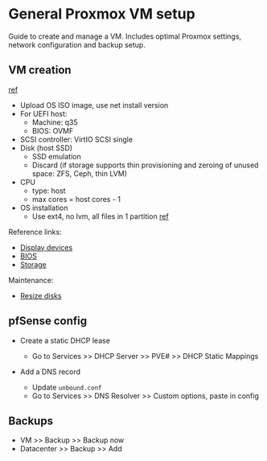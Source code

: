 # General Proxmox VM setup
Guide to create and manage a VM. Includes optimal Proxmox settings, network configuration and backup setup.

## VM creation
[ref](https://www.youtube.com/watch?v=sZcOlW-DwrU)
- Upload OS ISO image, use net install version
- For UEFI host:
  - Machine: q35
  - BIOS: OVMF
- SCSI controller: VirtIO SCSI single
- Disk (host SSD)
  - SSD emulation
  - Discard (if storage supports thin provisioning and zeroing of unused space: ZFS, Ceph, thin LVM)
- CPU
  - type: host
  - max cores = host cores - 1
- OS installation
  - Use ext4, no lvm, all files in 1 partition [ref](https://forum.proxmox.com/threads/lvm-or-ext4-on-kvm-guest.39055/)

Reference links:
- [Display devices](https://www.kraxel.org/blog/2019/09/display-devices-in-qemu/)
- [BIOS](https://www.reddit.com/r/Proxmox/comments/1acugae/bios_or_uefi_for_linux_vms_for_performance/)
- [Storage](https://pve.proxmox.com/pve-docs/pve-admin-guide.html#chapter_storage)

Maintenance:
- [Resize disks](https://pve.proxmox.com/wiki/Resize_disks#Online_for_Linux_guests_without_LVM)

## pfSense config
- Create a static DHCP lease
  - Go to Services >> DHCP Server >> PVE# >> DHCP Static Mappings

- Add a DNS record
  - Update `unbound.conf`
  - Go to Services >> DNS Resolver >> Custom options, paste in config

## Backups
- VM >> Backup >> Backup now
- Datacenter >> Backup >> Add
